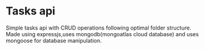 # Tasks api
Simple tasks api with CRUD operations following optimal folder structure.
<br>
Made using expressjs,uses mongodb(mongoatlas cloud database) and uses mongoose for database manipulation.